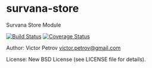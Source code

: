 survana-store
===========

Survana Store Module

[![Build Status](https://travis-ci.org/vpetrov/survana-store.png)](https://travis-ci.org/vpetrov/survana-store)
[![Coverage Status](https://coveralls.io/repos/vpetrov/survana-store/badge.png)](https://coveralls.io/r/vpetrov/survana-store)

Author: Victor Petrov <victor.petrov@gmail.com>

License: New BSD License (see LICENSE file for details).
